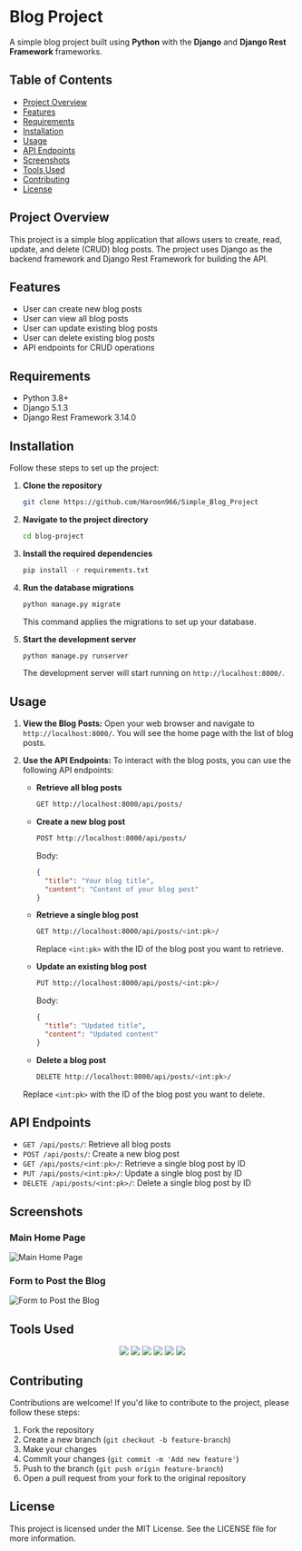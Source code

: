 # Blog Project

A simple blog project built using **Python** with the **Django** and **Django Rest Framework** frameworks.

## Table of Contents

- [Project Overview](#project-overview)
- [Features](#features)
- [Requirements](#requirements)
- [Installation](#installation)
- [Usage](#usage)
- [API Endpoints](#api-endpoints)
- [Screenshots](#screenshots)
- [Tools Used](#tools-used)
- [Contributing](#contributing)
- [License](#license)

## Project Overview

This project is a simple blog application that allows users to create, read, update, and delete (CRUD) blog posts. The project uses Django as the backend framework and Django Rest Framework for building the API.

## Features

- User can create new blog posts
- User can view all blog posts
- User can update existing blog posts
- User can delete existing blog posts
- API endpoints for CRUD operations

## Requirements

- Python 3.8+
- Django 5.1.3
- Django Rest Framework 3.14.0

## Installation

Follow these steps to set up the project:

1. **Clone the repository**
   ```bash
   git clone https://github.com/Haroon966/Simple_Blog_Project
   ```

2. **Navigate to the project directory**
   ```bash
   cd blog-project
   ```

3. **Install the required dependencies**
   ```bash
   pip install -r requirements.txt
   ```

4. **Run the database migrations**
   ```bash
   python manage.py migrate
   ```

   This command applies the migrations to set up your database.

5. **Start the development server**
   ```bash
   python manage.py runserver
   ```

   The development server will start running on `http://localhost:8000/`.

## Usage

1. **View the Blog Posts:**
   Open your web browser and navigate to `http://localhost:8000/`. You will see the home page with the list of blog posts.

2. **Use the API Endpoints:**
   To interact with the blog posts, you can use the following API endpoints:

   - **Retrieve all blog posts**
     ```bash
     GET http://localhost:8000/api/posts/
     ```

   - **Create a new blog post**
     ```bash
     POST http://localhost:8000/api/posts/
     ```
     Body:
     ```json
     {
       "title": "Your blog title",
       "content": "Content of your blog post"
     }
     ```

   - **Retrieve a single blog post**
     ```bash
     GET http://localhost:8000/api/posts/<int:pk>/
     ```
     Replace `<int:pk>` with the ID of the blog post you want to retrieve.

   - **Update an existing blog post**
     ```bash
     PUT http://localhost:8000/api/posts/<int:pk>/
     ```
     Body:
     ```json
     {
       "title": "Updated title",
       "content": "Updated content"
     }
     ```

   - **Delete a blog post**
     ```bash
     DELETE http://localhost:8000/api/posts/<int:pk>/
     ```

   Replace `<int:pk>` with the ID of the blog post you want to delete.

## API Endpoints

- `GET /api/posts/`: Retrieve all blog posts
- `POST /api/posts/`: Create a new blog post
- `GET /api/posts/<int:pk>/`: Retrieve a single blog post by ID
- `PUT /api/posts/<int:pk>/`: Update a single blog post by ID
- `DELETE /api/posts/<int:pk>/`: Delete a single blog post by ID

## Screenshots

### Main Home Page
![Main Home Page](Main_Home_Page.png)

### Form to Post the Blog
![Form to Post the Blog](Form_to_Post_the_Blog.png)

## Tools Used
  <div align="center">
  <img src="https://img.shields.io/badge/Python-FFD43B?style=for-the-badge&logo=python&logoColor=darkgreen" />
  <img src="https://img.shields.io/badge/JavaScript-F7DF1E?style=for-the-badge&logo=javascript&logoColor=black" />
  <img src="https://img.shields.io/badge/HTML-E34F26?style=for-the-badge&logo=html5&logoColor=white" />
  <img src="https://img.shields.io/badge/CSS-1572B6?style=for-the-badge&logo=css3&logoColor=white" />
  <img src="https://img.shields.io/badge/Django-092E20?style=for-the-badge&logo=django&logoColor=white" />
  <img src="https://img.shields.io/badge/DjangoRestFramework-092E20?style=for-the-badge&logo=django&logoColor=white" />
</div>

## Contributing

Contributions are welcome! If you'd like to contribute to the project, please follow these steps:

1. Fork the repository
2. Create a new branch (`git checkout -b feature-branch`)
3. Make your changes
4. Commit your changes (`git commit -m 'Add new feature'`)
5. Push to the branch (`git push origin feature-branch`)
6. Open a pull request from your fork to the original repository

## License

This project is licensed under the MIT License. See the LICENSE file for more information.
